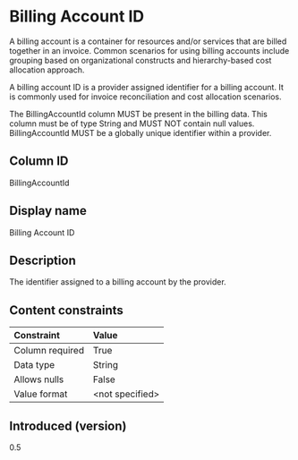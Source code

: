 # Billing Account ID

A billing account is a container for resources and/or services that are billed together in an invoice. Common scenarios for using billing accounts include grouping based on organizational constructs and hierarchy-based cost allocation approach.

A billing account ID is a provider assigned identifier for a billing account. It is commonly used for invoice reconciliation and cost allocation scenarios.

The BillingAccountId column MUST be present in the billing data. This column must be of type String and MUST NOT contain null values. BillingAccountId MUST be a globally unique identifier within a provider.

## Column ID

BillingAccountId

## Display name

Billing Account ID

## Description

The identifier assigned to a billing account by the provider.

## Content constraints

|    Constraint   |      Value      |
|:----------------|:----------------|
| Column required | True            |
| Data type       | String          |
| Allows nulls    | False            |
| Value format    | \<not specified> |

## Introduced (version)

0.5